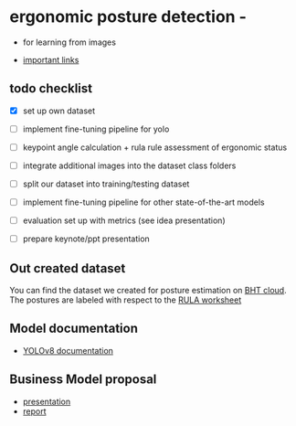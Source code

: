 # ergonomic posture detection - 
      
- for learning from images

- [important links](learning_from_images/todo.md)


## todo checklist

- [x] set up own dataset

- [ ] implement fine-tuning pipeline for yolo

- [ ] keypoint angle calculation + rula rule assessment of ergonomic status

- [ ] integrate additional images into the dataset class folders

- [ ] split our dataset into training/testing dataset

- [ ] implement fine-tuning pipeline for other state-of-the-art models

- [ ] evaluation set up with metrics (see idea presentation)

- [ ] prepare keynote/ppt presentation 


## Out created dataset

You can find the dataset we created for posture estimation on [BHT cloud](https://cloud.bht-berlin.de/index.php/s/3HTdw2MXqFR5SJy).
The postures are labeled with respect to the [RULA worksheet](https://ergo-plus.com/wp-content/uploads/RULA.pdf)

## Model documentation

- [YOLOv8 documentation](https://docs.ultralytics.com/tasks/pose/#models)

## Business Model proposal

- [presentation](https://github.com/7AtAri/ergonomic_pose_detect/blob/main/business%20values/presentation/PoseFix.pdf)
- [report](https://github.com/7AtAri/ergonomic_pose_detect/blob/main/business%20values/report/main.pdf)


